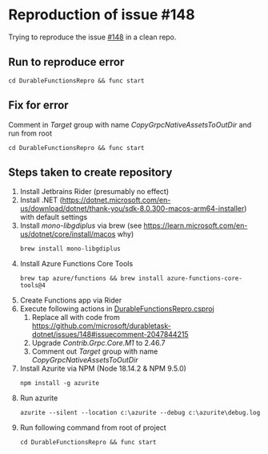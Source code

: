# Reproduction of issue #148
Trying to reproduce the issue [#148](https://github.com/microsoft/durabletask-dotnet/issues/148) in a clean repo. 

## Run to reproduce error
```shell
cd DurableFunctionsRepro && func start
```

## Fix for error
Comment in _Target_ group with name _CopyGrpcNativeAssetsToOutDir_ and run from root
```shell
cd DurableFunctionsRepro && func start
```

## Steps taken to create repository
1. Install Jetbrains Rider (presumably no effect)
2. Install .NET (https://dotnet.microsoft.com/en-us/download/dotnet/thank-you/sdk-8.0.300-macos-arm64-installer) with default settings
3. Install _mono-libgdiplus_ via brew (see https://learn.microsoft.com/en-us/dotnet/core/install/macos why)
   ```shell
   brew install mono-libgdiplus
   ```
4. Install Azure Functions Core Tools 
   ```shell
   brew tap azure/functions && brew install azure-functions-core-tools@4
   ```
5. Create Functions app via Rider 
6. Execute following actions in [DurableFunctionsRepro.csproj](DurableFunctionsRepro/DurableFunctionsRepro.csproj)
   1. Replace all with code from https://github.com/microsoft/durabletask-dotnet/issues/148#issuecomment-2047844215
   2. Upgrade _Contrib.Grpc.Core.M1_ to 2.46.7
   3. Comment out _Target_ group with name _CopyGrpcNativeAssetsToOutDir_
7. Install Azurite via NPM (Node 18.14.2 & NPM 9.5.0)
   ```shell 
   npm install -g azurite
   ```
8. Run azurite
   ```shell
   azurite --silent --location c:\azurite --debug c:\azurite\debug.log
   ```
9. Run following command from root of project
   ```shell
   cd DurableFunctionsRepro && func start
   ```